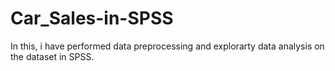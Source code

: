 # Car_Sales-in-SPSS
In this, i have performed data preprocessing and explorarty data analysis on the dataset in SPSS.
